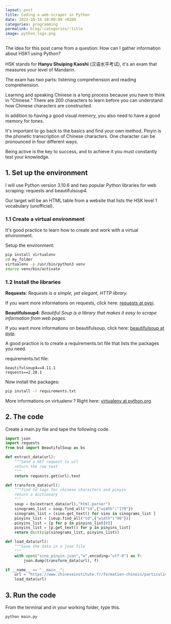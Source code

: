 ```yaml
---
layout: post
title: Coding a web-scraper in Python
date: 2022-10-16 10:00:09 +0200
categories: programming
permalink: blog/:categories/:title
image: python_logo.png
---
```

The idea for this post came from a question: How can I gather information about HSK1 using Python?

HSK stands for **Hanyu Shuiping Kaoshi** (汉语水平考试), it's an exam that measures your level of Mandarin.

The exam has two parts: listening comprehension and reading comprehension.

Learning and speaking Chinese is a long process because you have to think in "Chinese." There are 200 characters to learn before you can understand how Chinese characters are constructed.

In addition to having a good visual memory, you also need to have a good memory for tones.

It's important to go back to the basics and find your own method.
Pinyin is the phonetic transcription of Chinese characters.
One character can be pronounced in four different ways.

Being active is the key to success, and to achieve it you must constantly test your knowledge.

## 1. Set up the environment

I will use Python version 3.10.6 and two popular Python libraries for web scraping: requests and beautifulsoup4.

Our target will be an HTML table from a website that lists the HSK level 1 vocabulary (unofficial).

### 1.1 Create a virtual environment

It's good practice to learn how to create and work with a virtual environment.

Setup the environment:

```bash
pip install virtualenv
cd my_folder
virtualenv -p /usr/bin/python3 venv
source venv/bin/activate
```

### 1.2 Install the libraries

**Requests**: *Requests is a simple, yet elegant, HTTP library.*

If you want more informations on requests, click here: [requests at pypi](https://pypi.org/project/requests/).

**Beautifulsoup4**: *Beautiful Soup is a library that makes it easy to scrape information from web pages.*

If you want more informations on beautifulsoup, click here: [beautifulsoup at pypi](https://pypi.org/project/beautifulsoup4/).

A good practice is to create a requirements.txt file that lists the packages you need.

requirements.txt file:

```text
beautifulsoup4==4.11.1
requests==2.28.1
```

Now install the packages:

```bash
pip install -r requirements.txt
```

More informations on virtualenv ?
Right here: [virtualenv at python.org](http://docs.python-guide.org/en/latest/dev/virtualenvs/).

## 2. The code

Create a main.py file and tape the following code.

```py
import json
import requests
from bs4 import BeautifulSoup as bs

def extract_data(url):
    """Send a GET request to url
    return the raw text
    """
    return requests.get(url).text

def transform_data(url):
    """find td tags for chinese characters and pinyin
    return a dictionary 
    """
    soup = bs(extract_data(url),"html.parser")
    sinograms_list = soup.find_all("td",{"width":"179"})
    sinograms_list = [sino.get_text() for sino in sinograms_list ]
    pinyins_list = [soup.find_all("td",{"width":"90"})]
    pinyins_list = [p for p in pinyins_list[0]]
    pinyins_list = [p.get_text() for p in pinyins_list]
    return dict(zip(sinograms_list, pinyins_list))

def load_data(url):
    """Save the data in a json file
    """
    with open("sino_pinyin.json","w",encoding="utf-8") as f:
        json.dump(transform_data(url), f)

if __name__ == "__main__":
    url = "https://www.chineseinstitute.fr/formation-chinois/particuliers/cours-de-chinois-adultes/preparation-hsk-bct/hsk-test-de-niveau-de-chinois/hsk-niveau-1/hsk-1-vocabulaire-a-connaitre"
    load_data(url)
```

## 3. Run the code

From the terminal and in your working folder, type this.

```bash
python main.py
```
